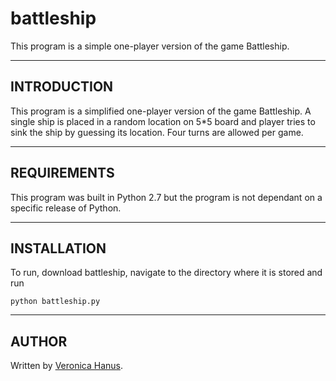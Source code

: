 # battleship
This program is a simple one-player version of the game Battleship. 

-----------------------
INTRODUCTION
-----------------------
This program is a simplified one-player version of the game Battleship.  A single ship is placed in a random location on 5*5 board and player tries to sink the ship by guessing its location.  Four turns are allowed per game.

------------------------
REQUIREMENTS
------------------------
This program was built in Python 2.7 but the program is not dependant on a specific release of Python.

---------------------
INSTALLATION
---------------------
To run, download battleship, navigate to the directory where it is stored and run
<pre><code>python battleship.py</code></pre>

-------------
AUTHOR
-------------
Written by <a href="https://github.com/vzhz">Veronica Hanus</a>.

